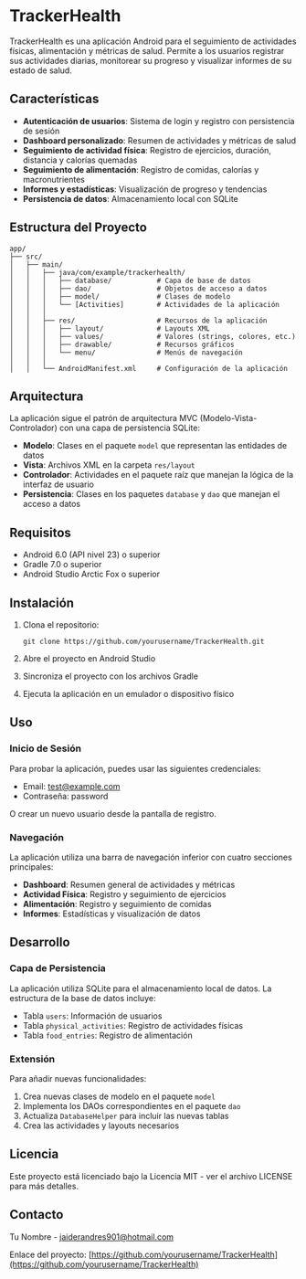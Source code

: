 # TrackerHealth

TrackerHealth es una aplicación Android para el seguimiento de actividades físicas, alimentación y métricas de salud. Permite a los usuarios registrar sus actividades diarias, monitorear su progreso y visualizar informes de su estado de salud.

## Características

- **Autenticación de usuarios**: Sistema de login y registro con persistencia de sesión
- **Dashboard personalizado**: Resumen de actividades y métricas de salud
- **Seguimiento de actividad física**: Registro de ejercicios, duración, distancia y calorías quemadas
- **Seguimiento de alimentación**: Registro de comidas, calorías y macronutrientes
- **Informes y estadísticas**: Visualización de progreso y tendencias
- **Persistencia de datos**: Almacenamiento local con SQLite

## Estructura del Proyecto

```
app/
├── src/
│   ├── main/
│   │   ├── java/com/example/trackerhealth/
│   │   │   ├── database/           # Capa de base de datos
│   │   │   ├── dao/                # Objetos de acceso a datos
│   │   │   ├── model/              # Clases de modelo
│   │   │   └── [Activities]        # Actividades de la aplicación
│   │   │
│   │   ├── res/                    # Recursos de la aplicación
│   │   │   ├── layout/             # Layouts XML
│   │   │   ├── values/             # Valores (strings, colores, etc.)
│   │   │   ├── drawable/           # Recursos gráficos
│   │   │   └── menu/               # Menús de navegación
│   │   │
│   │   └── AndroidManifest.xml     # Configuración de la aplicación
```

## Arquitectura

La aplicación sigue el patrón de arquitectura MVC (Modelo-Vista-Controlador) con una capa de persistencia SQLite:

- **Modelo**: Clases en el paquete `model` que representan las entidades de datos
- **Vista**: Archivos XML en la carpeta `res/layout`
- **Controlador**: Actividades en el paquete raíz que manejan la lógica de la interfaz de usuario
- **Persistencia**: Clases en los paquetes `database` y `dao` que manejan el acceso a datos

## Requisitos

- Android 6.0 (API nivel 23) o superior
- Gradle 7.0 o superior
- Android Studio Arctic Fox o superior

## Instalación

1. Clona el repositorio:
   ```
   git clone https://github.com/yourusername/TrackerHealth.git
   ```

2. Abre el proyecto en Android Studio

3. Sincroniza el proyecto con los archivos Gradle

4. Ejecuta la aplicación en un emulador o dispositivo físico

## Uso

### Inicio de Sesión

Para probar la aplicación, puedes usar las siguientes credenciales:
- Email: test@example.com
- Contraseña: password

O crear un nuevo usuario desde la pantalla de registro.

### Navegación

La aplicación utiliza una barra de navegación inferior con cuatro secciones principales:
- **Dashboard**: Resumen general de actividades y métricas
- **Actividad Física**: Registro y seguimiento de ejercicios
- **Alimentación**: Registro y seguimiento de comidas
- **Informes**: Estadísticas y visualización de datos

## Desarrollo

### Capa de Persistencia

La aplicación utiliza SQLite para el almacenamiento local de datos. La estructura de la base de datos incluye:

- Tabla `users`: Información de usuarios
- Tabla `physical_activities`: Registro de actividades físicas
- Tabla `food_entries`: Registro de alimentación

### Extensión

Para añadir nuevas funcionalidades:

1. Crea nuevas clases de modelo en el paquete `model`
2. Implementa los DAOs correspondientes en el paquete `dao`
3. Actualiza `DatabaseHelper` para incluir las nuevas tablas
4. Crea las actividades y layouts necesarios

## Licencia

Este proyecto está licenciado bajo la Licencia MIT - ver el archivo LICENSE para más detalles.

## Contacto

Tu Nombre - [jaiderandres901@hotmail.com](mailto:jaiderandres901@hotmail.com)

Enlace del proyecto: [https://github.com/yourusername/TrackerHealth](https://github.com/yourusername/TrackerHealth) 
